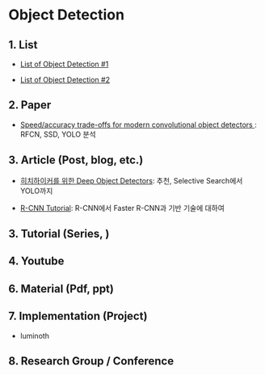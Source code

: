 # Object Detection

## 1. List

- [List of Object Detection #1](https://github.com/Smorodov/Deep-learning-object-detection-links.)

- [List of Object Detection #2](https://handong1587.github.io/deep_learning/2015/10/09/object-detection.html)





## 2. Paper

- [Speed/accuracy trade-offs for modern convolutional object detectors](https://arxiv.org/pdf/1611.10012v1.pdf): RFCN, SSD, YOLO 분석




## 3. Article (Post, blog, etc.)

- [히치하이커를 위한 Deep Object Detectors](https://www.slideshare.net/IldooKim/deep-object-detectors-1-20166): 추천, Selective Search에서 YOLO까지 

- [R-CNN Tutorial](https://blog.lunit.io/2017/06/01/r-cnns-tutorial/): R-CNN에서 Faster R-CNN과 기반 기술에 대하여 


## 3. Tutorial (Series, )



## 4. Youtube



## 6. Material (Pdf, ppt)



## 7. Implementation (Project)

- luminoth


## 8. Research Group / Conference 